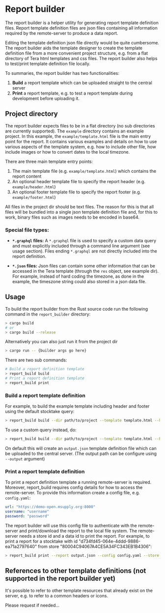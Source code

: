 # Report builder
The report builder is a helper utility for generating report template definition files.
Report template definition files are json files containing all information required by the remote-server to produce a data report.

Editing the template definition json file directly would be quite cumbersome.
The report builder aids the template designer to create the template definition file from a more convenient project structure, e.g. from a flat directory of Tera html templates and css files.
The report builder also helps to test/print template definition file locally.

To summaries, the report builder has two functionalities:
1) **Build** a report template which can be uploaded straight to the central server
2) **Print** a report template, e.g. to test a report template during development before uploading it.

## Project directory
The report builder expects files to be in a flat directory (no sub directories are currently supported).
The `example` directory contains an example project.
In this example, the `example/template.html` file is the main entry point for the report.
It contains various examples and details on how to use various aspects of the template system, e.g. how to include other file, how include images or how to convert dates to the local timezone.

There are three main template entry points:
1) The main template file (e.g. `example/template.html`) which contains the report content
2) An optional header template file to specify the report header (e.g. `example/header.html`)
3) An optional footer template file to specify the report footer (e.g. `example/footer.html`)

All files in the project dir should be text files.
The reason for this is that all files will be bundled into a single json template definition file and, for this to work, binary files such as images needs to be encoded in base64.

### Special file types:
- **`*.graphql` files:**
A `*.graphql` file is used to specify a custom data query and must explicitly included through a command line argument (see usage section).
Files ending `*.graphql` are not directly included into the report definition.

- **`*.json` files:** 
Json files can contain some other information that can be accessed in the Tera template (through the `res` object, see example dir).
For example, instead of hard coding the timezone, as done in the example, the timeszone string could also stored in a json data file.


## Usage
To build the report builder from the Rust source code run the following command in the `report_builder` directory:
```bash
> cargo build
# or 
> cargo build --release
```
Alternatively you can also just run it from the project dir
```bash
> cargo run -- {builder args go here}
```

There are two sub commands:
``` bash
# Build a report definition template 
> report_build build
# Print a report definition template
> report_build print
```

### Build a report template definition
For example, to build the example template including header and footer using the default stocktake query:

``` bash
> report_build build --dir path/to/project --template template.html --header header.html --footer footer.html --query-default stocktake
```

To use a custom query instead, do:

``` bash
> report_build build --dir path/to/project --template template.html --header header.html --footer footer.html --query-gql query.graphql
```

On default this will create an `output.json` template definition file which can be uploaded to the central server.
(The output path can be configure using `--output` argument)

### Print a report template definition
To print a report definition template a running remote-server is required.
Moreover, report_build requires config details for how to access the remote-server.
To provide this information create a config file, e.g. `config.yaml`:
```yaml
url: "https://demo-open.msupply.org:8000"
username: "username"
password: "password"
```

The report builder will use this config file to authenticate with the remote-server and print/download the report to the local file system.
The remote-server needs a store id and a data id to print the report.
For example, to print a report for a stocktake with id "d734fd45-064e-4ddd-9886-ea71a2797640" from store "80004C94067A4CE5A34FC343EB1B4306":

``` bash
> report_build print --report output.json --config config.yaml --store-id 80004C94067A4CE5A34FC343EB1B4306 --data-id d734fd45-064e-4ddd-9886-ea71a2797640 --name report_pdf_name
```


## References to other template definitions (not supported in the report builder yet) 
It's possible to refer to other template resources that already exist on the server, e.g. to refer to a common headers or icons.

Please request if needed...
